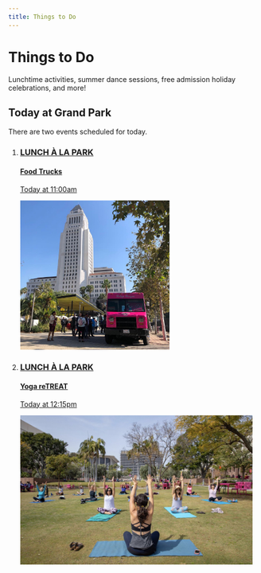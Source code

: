 ```yaml
---
title: Things to Do
---
```


# Things to Do

Lunchtime activities, summer dance sessions, free admission holiday celebrations, and more!

## Today at Grand Park

There are two events scheduled for today.

<ol>
  <li>
    <a href="/food-trucks/">
      <h3>LUNCH À LA PARK</h3>
      <h4>Food Trucks</h4>
      <p>Today at 11:00am</p>
      <img src="/uploads/food-truck.jpg" height="300" alt="" />
    </a>
  </li>
  <li>
    <a href="/yoga/">
      <h3>LUNCH À LA PARK</h3>
      <h4>Yoga reTREAT</h4>
      <p>Today at 12:15pm</p>
      <img src="/uploads/yoga.jpg" height="300" alt="" />
    </a>
  </li>
</ol>


